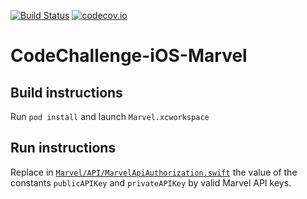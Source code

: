 [![Build Status](https://travis-ci.com/gobetti/CodeChallenge-iOS-Marvel.svg)](https://travis-ci.com/gobetti/CodeChallenge-iOS-Marvel) [![codecov.io](http://codecov.io/github/gobetti/CodeChallenge-iOS-Marvel/coverage.svg?branch=master)](http://codecov.io/github/gobetti/CodeChallenge-iOS-Marvel?branch=master)

# CodeChallenge-iOS-Marvel

## Build instructions

Run `pod install` and launch `Marvel.xcworkspace`

## Run instructions

Replace in [`Marvel/API/MarvelApiAuthorization.swift`](https://github.com/gobetti/CodeChallenge-iOS-Marvel/blob/master/Marvel/API/MarvelApiAuthorization.swift#L13-L14) the value of the constants `publicAPIKey` and `privateAPIKey` by valid Marvel API keys.